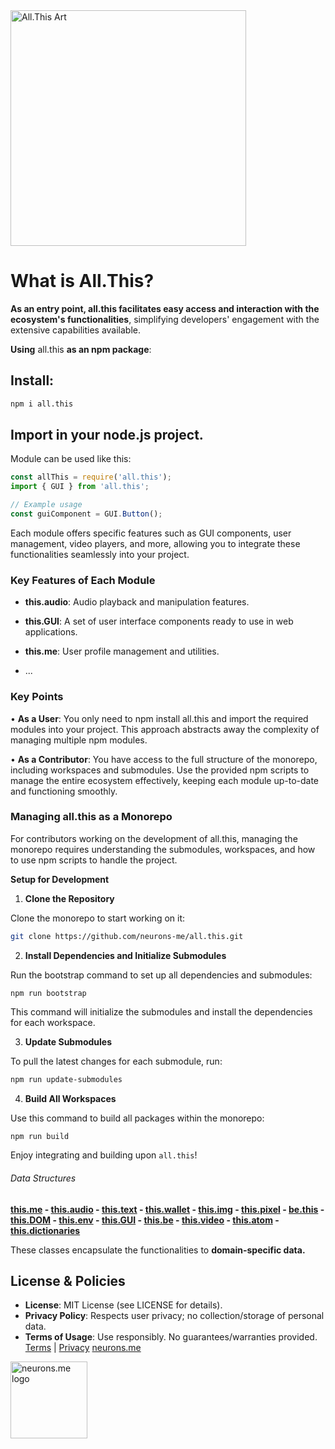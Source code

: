 <img src="https://suign.github.io/assets/imgs/monadlisa_allthis-removebg.png" alt="All.This Art" width="377" height="377">

# What is All.This?
**As an entry point, all.this facilitates easy access and interaction with the ecosystem's functionalities**, simplifying developers' engagement with the extensive capabilities available.

**Using** all.this **as an npm package**: 

## Install:

```bash
npm i all.this
```

## Import in your node.js project.

Module can be used like this:

```js
const allThis = require('all.this');
import { GUI } from 'all.this';

// Example usage
const guiComponent = GUI.Button();

```

Each module offers specific features such as GUI components, user management, video players, and more, allowing you to integrate these functionalities seamlessly into your project.

### Key Features of Each Module
- **this.audio**: Audio playback and manipulation features.

- **this.GUI**: A set of user interface components ready to use in web applications.

- **this.me**: User profile management and utilities.

- ...

  

### **Key Points**

• **As a User**: You only need to npm install all.this and import the required modules into your project. This approach abstracts away the complexity of managing multiple npm modules.

• **As a Contributor**: You have access to the full structure of the monorepo, including workspaces and submodules. Use the provided npm scripts to manage the entire ecosystem effectively, keeping each module up-to-date and functioning smoothly.

### **Managing all.this as a Monorepo**

For contributors working on the development of all.this, managing the monorepo requires understanding the submodules, workspaces, and how to use npm scripts to handle the project.

**Setup for Development**

1. **Clone the Repository**

Clone the monorepo to start working on it:

```bash
git clone https://github.com/neurons-me/all.this.git
```

2. **Install Dependencies and Initialize Submodules**

Run the bootstrap command to set up all dependencies and submodules:

```
npm run bootstrap
```

This command will initialize the submodules and install the dependencies for each workspace.

3. **Update Submodules**

To pull the latest changes for each submodule, run:

```bash
npm run update-submodules
```

4. **Build All Workspaces**

Use this command to build all packages within the monorepo:

```bash
npm run build
```

Enjoy integrating and building upon `all.this`!

###### Data Structures

**[this.me](https://suign.github.io/this.me)  - [this.audio](https://suign.github.io/this.audio) - [this.text](https://suign.github.io/this.text) - [this.wallet](https://suign.github.io/this.wallet) - [this.img](https://suign.github.io/this.img) - [this.pixel](https://suign.github.io/Pixels) - [be.this](https://suign.github.io/be.this) - [this.DOM](https://suign.github.io/this.DOM) - [this.env](https://suign.github.io/this.env/) - [this.GUI](https://suign.github.io/this.GUI) - [this.be](https://suign.github.io/this.be) - [this.video](https://suign.github.io/this.video) - [this.atom](https://suign.github.io/this.atom) - [this.dictionaries](https://suign.github.io/this.dictionaries/)**

These classes encapsulate the functionalities to **domain-specific data.**

## License & Policies

- **License**: MIT License (see LICENSE for details).
- **Privacy Policy**: Respects user privacy; no collection/storage of personal data.
- **Terms of Usage**: Use responsibly. No guarantees/warranties provided. 
  [Terms](https://www.neurons.me/terms-of-use) | [Privacy](https://www.neurons.me/privacy-policy)
  [neurons.me](https://neurons.me)

<img src="https://suign.github.io/neurons.me/neurons_logo.png" alt="neurons.me logo" width="123" height="123" style="width123px; height:123px;">





